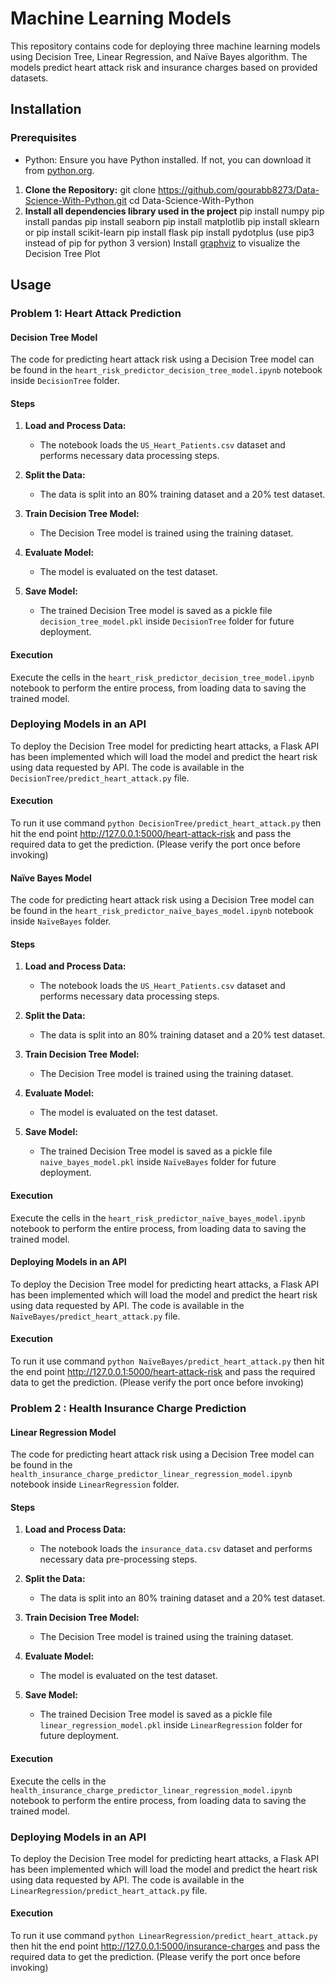 # Machine Learning Models 

This repository contains code for deploying three machine learning models using Decision Tree, Linear Regression, and Naïve Bayes algorithm. The models predict heart attack risk and insurance charges based on provided datasets.

## Installation

### Prerequisites

- Python: Ensure you have Python installed. If not, you can download it from [python.org](https://www.python.org/downloads/).

1. **Clone the Repository:**
   git clone https://github.com/gourabb8273/Data-Science-With-Python.git
   cd Data-Science-With-Python
2. **Install all dependencies library used in the project**
   pip install numpy
   pip install pandas
   pip install seaborn
   pip install matplotlib
   pip install sklearn or pip install scikit-learn
   pip install flask
   pip install pydotplus
   (use pip3 instead of pip for python 3 version)
   Install [graphviz](https://graphviz.org/download/) to visualize the Decision Tree Plot
 
## Usage

### Problem 1: Heart Attack Prediction

#### Decision Tree Model

The code for predicting heart attack risk using a Decision Tree model can be found in the `heart_risk_predictor_decision_tree_model.ipynb` notebook inside `DecisionTree` folder.

#### Steps

1. **Load and Process Data:**
   - The notebook loads the `US_Heart_Patients.csv` dataset and performs necessary data processing steps.

2. **Split the Data:**
   - The data is split into an 80% training dataset and a 20% test dataset.

3. **Train Decision Tree Model:**
   - The Decision Tree model is trained using the training dataset.

4. **Evaluate Model:**
   - The model is evaluated on the test dataset.

5. **Save Model:**
   - The trained Decision Tree model is saved as a pickle file `decision_tree_model.pkl` inside `DecisionTree` folder for future deployment.
   
#### Execution

Execute the cells in the `heart_risk_predictor_decision_tree_model.ipynb` notebook to perform the entire process, from loading data to saving the trained model.

### Deploying Models in an API

To deploy the Decision Tree model for predicting heart attacks, a Flask API has been implemented which will load the model and predict the heart risk using data requested by API. The code is available in the `DecisionTree/predict_heart_attack.py` file.

#### Execution
To run it use command `python DecisionTree/predict_heart_attack.py`  then hit the end point http://127.0.0.1:5000/heart-attack-risk and pass the required data to get the prediction. (Please verify the port once before invoking)


#### Naïve Bayes Model

The code for predicting heart attack risk using a Decision Tree model can be found in the `heart_risk_predictor_naïve_bayes_model.ipynb` notebook inside `NaïveBayes` folder.

#### Steps

1. **Load and Process Data:**
   - The notebook loads the `US_Heart_Patients.csv` dataset and performs necessary data processing steps.

2. **Split the Data:**
   - The data is split into an 80% training dataset and a 20% test dataset.

3. **Train Decision Tree Model:**
   - The Decision Tree model is trained using the training dataset.

4. **Evaluate Model:**
   - The model is evaluated on the test dataset.

5. **Save Model:**
   - The trained Decision Tree model is saved as a pickle file `naive_bayes_model.pkl` inside `NaïveBayes` folder for future deployment.
   
#### Execution

Execute the cells in the `heart_risk_predictor_naïve_bayes_model.ipynb` notebook to perform the entire process, from loading data to saving the trained model.

#### Deploying Models in an API

To deploy the Decision Tree model for predicting heart attacks, a Flask API has been implemented which will load the model and predict the heart risk using data requested by API. The code is available in the `NaïveBayes/predict_heart_attack.py` file.

#### Execution
To run it use command `python NaïveBayes/predict_heart_attack.py` then hit the end point http://127.0.0.1:5000/heart-attack-risk and pass the required data to get the prediction. (Please verify the port once before invoking)



### Problem 2 : Health Insurance Charge Prediction

#### Linear Regression Model

The code for predicting heart attack risk using a Decision Tree model can be found in the `health_insurance_charge_predictor_linear_regression_model.ipynb` notebook inside `LinearRegression` folder.

#### Steps

1. **Load and Process Data:**
   - The notebook loads the `insurance_data.csv` dataset and performs necessary data pre-processing steps.

2. **Split the Data:**
   - The data is split into an 80% training dataset and a 20% test dataset.

3. **Train Decision Tree Model:**
   - The Decision Tree model is trained using the training dataset.

4. **Evaluate Model:**
   - The model is evaluated on the test dataset.

5. **Save Model:**
   - The trained Decision Tree model is saved as a pickle file `linear_regression_model.pkl` inside `LinearRegression` folder for future deployment.
   
#### Execution

Execute the cells in the `health_insurance_charge_predictor_linear_regression_model.ipynb` notebook to perform the entire process, from loading data to saving the trained model.

### Deploying Models in an API

To deploy the Decision Tree model for predicting heart attacks, a Flask API has been implemented which will load the model and predict the heart risk using data requested by API. The code is available in the `LinearRegression/predict_heart_attack.py` file.

#### Execution
To run it use command `python LinearRegression/predict_heart_attack.py` then hit the end point http://127.0.0.1:5000/insurance-charges and pass the required data to get the prediction. (Please verify the port once before invoking)
